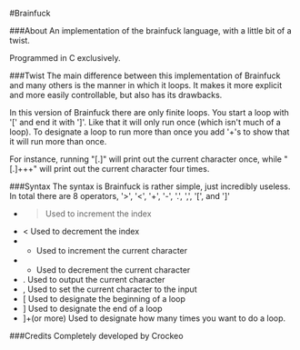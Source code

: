 #Brainfuck

###About
An implementation of the brainfuck language, with a little bit of a twist.

Programmed in C exclusively.

###Twist
The main difference between this implementation of Brainfuck and many others is the manner in which it loops. It makes it
more explicit and more easily controllable, but also has its drawbacks.

In this version of Brainfuck there are only finite loops. You start a loop with '[' and end it with ']'. Like that it
will only run once (which isn't much of a loop). To designate a loop to run more than once you add '+'s to show that it
will run more than once.

For instance, running "[.]" will print out the current character once, while "[.]+++" will print out the current
character four times.

###Syntax
The syntax is Brainfuck is rather simple, just incredibly useless.
In total there are 8 operators, '>', '<', '+', '-', '.', ',', '[', and ']'

* > Used to increment the index
* < Used to decrement the index
* + Used to increment the current character
* - Used to decrement the current character
* . Used to output the current character
* , Used to set the current character to the input
* [ Used to designate the beginning of a loop
* ] Used to designate the end of a loop
* ]+(or more) Used to designate how many times you want to do a loop.

###Credits
Completely developed by Crockeo